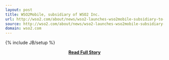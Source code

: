 ```yaml
---
layout: post
title: WSO2Mobile, subsidiary of WSO2 Inc.
url: http://wso2.com/about/news/wso2-launches-wso2mobile-subsidiary-to-focus-on-enterprise-mobile-applications-and-device-management/
source: http://wso2.com/about/news/wso2-launches-wso2mobile-subsidiary-to-focus-on-enterprise-mobile-applications-and-device-management/
domain: wso2.com
---
```

{% include JB/setup %}<p></p>
<center><p><a href="http://wso2.com/about/news/wso2-launches-wso2mobile-subsidiary-to-focus-on-enterprise-mobile-applications-and-device-management/" style='padding:25px; font-sze:18px; font-weight: bold;'>Read Full Story</a></p></center>
